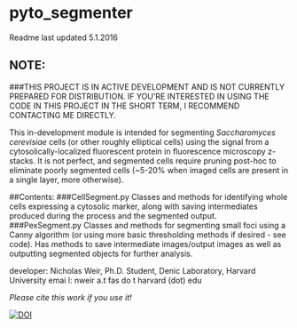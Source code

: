 # pyto_segmenter

Readme last updated 5.1.2016

## NOTE: 
###THIS PROJECT IS IN ACTIVE DEVELOPMENT AND IS NOT CURRENTLY PREPARED FOR DISTRIBUTION. IF YOU'RE INTERESTED IN USING THE CODE IN THIS PROJECT IN THE SHORT TERM, I RECOMMEND CONTACTING ME DIRECTLY.

This in-development module is intended for segmenting _Saccharomyces cerevisiae_ cells (or other roughly elliptical cells) using the signal from a cytosolically-localized fluorescent protein in fluorescence microscopy z-stacks. It is not perfect, and segmented cells require pruning post-hoc to eliminate poorly segmented cells (~5-20% when imaged cells are present in a single layer, more otherwise).

##Contents:
###CellSegment.py
Classes and methods for identifying whole cells expressing a cytosolic marker, along with saving intermediates produced during the process and the segmented output.
###PexSegment.py
Classes and methods for segmenting small foci using a Canny algorithm (or using more basic thresholding methods if desired - see code). Has methods to save intermediate images/output images as well as outputting segmented objects for further analysis.

developer: Nicholas Weir, Ph.D. Student, Denic Laboratory, Harvard University
emai l: nweir a.t fas do t harvard (dot) edu

_Please cite this work if you use it!_ 

[![DOI](https://zenodo.org/badge/16661/nrweir/pyto_segmenter.svg)](https://zenodo.org/badge/latestdoi/16661/nrweir/pyto_segmenter)

